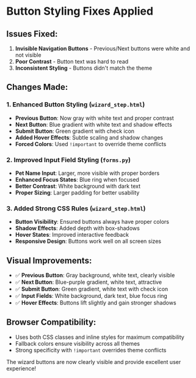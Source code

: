 # Button Styling Fixes Applied

## Issues Fixed:
1. **Invisible Navigation Buttons** - Previous/Next buttons were white and not visible
2. **Poor Contrast** - Button text was hard to read
3. **Inconsistent Styling** - Buttons didn't match the theme

## Changes Made:

### 1. Enhanced Button Styling (`wizard_step.html`)
- **Previous Button**: Now gray with white text and proper contrast
- **Next Button**: Blue gradient with white text and shadow effects
- **Submit Button**: Green gradient with check icon
- **Added Hover Effects**: Subtle scaling and shadow changes
- **Forced Colors**: Used `!important` to override theme conflicts

### 2. Improved Input Field Styling (`forms.py`)
- **Pet Name Input**: Larger, more visible with proper borders
- **Enhanced Focus States**: Blue ring when focused
- **Better Contrast**: White background with dark text
- **Proper Sizing**: Larger padding for better usability

### 3. Added Strong CSS Rules (`wizard_step.html`)
- **Button Visibility**: Ensured buttons always have proper colors
- **Shadow Effects**: Added depth with box-shadows
- **Hover States**: Improved interactive feedback
- **Responsive Design**: Buttons work well on all screen sizes

## Visual Improvements:
- ✅ **Previous Button**: Gray background, white text, clearly visible
- ✅ **Next Button**: Blue-purple gradient, white text, attractive
- ✅ **Submit Button**: Green gradient, white text with check icon
- ✅ **Input Fields**: White background, dark text, blue focus ring
- ✅ **Hover Effects**: Buttons lift slightly and gain stronger shadows

## Browser Compatibility:
- Uses both CSS classes and inline styles for maximum compatibility
- Fallback colors ensure visibility across all themes
- Strong specificity with `!important` overrides theme conflicts

The wizard buttons are now clearly visible and provide excellent user experience!